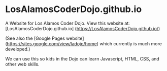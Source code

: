 # LosAlamosCoderDojo.github.io

A Website for Los Alamos Coder Dojo.
View this website at:
[LosAlamosCoderDojo.github.io] (https://LosAlamosCoderDojo.github.io/)

(See also the
[Google Pages website] (https://sites.google.com/view/ladojo/home)
which currently is much more developed.)

We can use this so kids in the Dojo can learn Javascript, HTML, CSS,
and other web skills.

